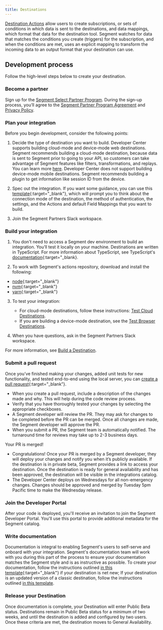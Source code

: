 ```yaml
---
title: Destinations
---
```


[Destination Actions](/docs/connections/destinations/actions/) allow users to create subscriptions, or sets of conditions in which data is sent to the destinations, and data mappings, which format that data for the destination tool. Segment watches for data that matches the conditions you create (triggers) for the subscription, and when the conditions are met, uses an explicit mapping to transform the incoming data to an output format that your destination can use.

## Development process

Follow the high-level steps below to create your destination.

### Become a partner

Sign up for the [Segment Select Partner Program](https://segment.com/partners/integration/). During the sign-up process, you’ll agree to the [Segment Partner Program Agreement](https://segment.com/legal/partnersagreement/) and [Privacy Policy](https://segment.com/legal/privacy/).


### Plan your integration

Before you begin development, consider the following points:

1. Decide the type of destination you want to build. Developer Center supports building cloud-mode and device-mode web destinations. Segment recommends building a cloud-mode destination, because data is sent to Segment prior to going to your API, so customers can take advantage of Segment features like filters, transformations, and replays. You can learn more [here](https://segment.com/docs/connections/destinations/#connection-modes). Developer Center does not support building device-mode mobile destinations. Segment recommends building a plugin to get information like session ID from the device.

2. Spec out the integration. If you want some guidance, you can use this [template](https://docs.google.com/document/d/1dIJxYge9N700U9Nhawapy25WMD8pUuey72S5qo3uejA/edit#heading=h.92w309fjzhti){:target="_blank"}, which will prompt you to think about the connection mode of the destination, the method of authentication, the settings, and the Actions and default Field Mappings that you want to build.

3. Join the Segment Partners Slack workspace.

### Build your integration

1. You don't need to access a Segment dev environment to build an integration. You’ll test it locally on your machine. Destinations are written in TypeScript. For more information about TypeScript, see TypeScript's [documentation](https://www.typescriptlang.org/docs/){:target="_blank}.

2. To work with Segment's actions repository, download and install the following:
  - [node](https://nodejs.org/en/){:target="_blank"}
  - [nvm](https://github.com/nvm-sh/nvm){:target="_blank"}
  - [yarn](https://yarnpkg.com/){:target="_blank"}


3. To test your integration:

   - For cloud-mode destinations, follow these instructions: [Test Cloud Destinations](/docs/partners/destinations/testing).
   - If you are building a device-mode destination, see the [Test Browser Destinations](#).

4. When you have questions, ask in the Segment Partners Slack workspace.

For more information, see [Build a Destination](/docs/partners/destinations/build).

### Submit a pull request

Once you’ve finished making your changes, added unit tests for new functionality, and tested end-to-end using the local server, you can [create a pull request](https://github.com/segmentio/action-destinations/compare){:target="_blank”}.

- When you create a pull request, include a description of the changes made and why. This will help during the code review process.
- Verify that you have thoroughly tested your changes by selecting the appropriate checkboxes.
- A Segment developer will review the PR. They may ask for changes to be completed before the PR can be merged. Once all changes are made, the Segment developer will approve the PR.
- When you submit a PR, the Segment team is automatically notified. The turnaround time for reviews may take up to 2-3 business days.


Your PR is merged!

- Congratulations! Once your PR is merged by a Segment developer, they will deploy your changes and notify you when it’s publicly available. If the destination is in private beta, Segment provides a link to access your destination. Once the destination is ready for general availability and has been approved, the destination will be visible in the integrations catalog.
- The Developer Center deploys on Wednesdays for all non-emergency changes. Changes should be approved and merged by Tuesday 5pm Pacific time to make the Wednesday release.


### Join the Developer Portal

After your code is deployed, you'll receive an invitation to join the Segment Developer Portal. You'll use this portal to provide additional metadata for the Segment catalog.

### Write documentation

Documentation is integral to enabling Segment's users to self-serve and onboard with your integration. Segment's documentation team will work with you during this part of the process to ensure your documentation matches the Segment style and is as instructive as possible. To create your documentation, follow the instructions outlined [in this template](https://github.com/segmentio/segment-docs/blob/develop/src/partners/documentation-templates/destination-new-template.md){:target="_blank"} if your destination is net new; If your destination is an updated version of a classic destination, follow the instructions outlined [in this template](https://github.com/segmentio/segment-docs/blob/develop/src/partners/documentation-templates/destination-update-template.md).

### Release your Destination

Once documentation is complete, your Destination will enter Public Beta status. Destinations remain in Public Beta status for a minimum of two weeks, and until the destination is added and configured by two users. Once these criteria are met, the destination moves to General Availability.
